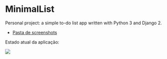 # MinimalList
Personal project: a simple to-do list app written with Python 3 and Django 2.

- [Pasta de screenshots](https://github.com/guiemi/MinimalList/tree/master/Screenshots)

Estado atual da aplicação:

![](https://github.com/guiemi/MinimalList/blob/master/Screenshots/Screenshot2018-11-1223.01.50.png)

